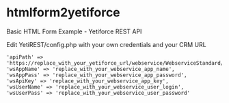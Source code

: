 # htmlform2yetiforce
Basic HTML Form Example - Yetiforce REST API

Edit YetiREST/config.php with your own credentials and your CRM URL

	'apiPath' => 'https://replace_with_your_yetiforce_url/webservice/WebserviceStandard/',
	'wsAppName' => 'replace_with_your_webservice_app_name',
	'wsAppPass' => 'replace_with_your_webservice_app_password',
	'wsApiKey' => 'replace_with_your_webservice_app_key',
	'wsUserName' => 'replace_with_your_webservice_user_login',
	'wsUserPass' => 'replace_with_your_webservice_user_password'
